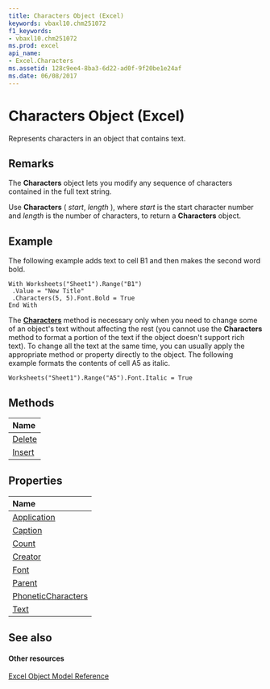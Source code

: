 ```yaml
---
title: Characters Object (Excel)
keywords: vbaxl10.chm251072
f1_keywords:
- vbaxl10.chm251072
ms.prod: excel
api_name:
- Excel.Characters
ms.assetid: 128c9ee4-8ba3-6d22-ad0f-9f20be1e24af
ms.date: 06/08/2017
---
```



# Characters Object (Excel)

Represents characters in an object that contains text. 


## Remarks

The  **Characters** object lets you modify any sequence of characters contained in the full text string.

Use  **Characters** ( _start_, _length_ ), where _start_ is the start character number and _length_ is the number of characters, to return a **Characters** object.


## Example

The following example adds text to cell B1 and then makes the second word bold.


```
With Worksheets("Sheet1").Range("B1") 
 .Value = "New Title" 
 .Characters(5, 5).Font.Bold = True 
End With
```

The  **[Characters](Excel.Range.Characters.md)** method is necessary only when you need to change some of an object's text without affecting the rest (you cannot use the **Characters** method to format a portion of the text if the object doesn't support rich text). To change all the text at the same time, you can usually apply the appropriate method or property directly to the object. The following example formats the contents of cell A5 as italic.




```
Worksheets("Sheet1").Range("A5").Font.Italic = True
```


## Methods



|**Name**|
|:-----|
|[Delete](Excel.Characters.Delete.md)|
|[Insert](Excel.Characters.Insert.md)|

## Properties



|**Name**|
|:-----|
|[Application](Excel.Characters.Application.md)|
|[Caption](Excel.Characters.Caption.md)|
|[Count](Excel.Characters.Count.md)|
|[Creator](Excel.Characters.Creator.md)|
|[Font](Excel.Characters.Font.md)|
|[Parent](Excel.Characters.Parent.md)|
|[PhoneticCharacters](Excel.Characters.PhoneticCharacters.md)|
|[Text](Excel.Characters.Text.md)|

## See also


#### Other resources


[Excel Object Model Reference](http://msdn.microsoft.com/library/11ea8598-8a20-92d5-f98b-0da04263bf2c%28Office.15%29.aspx)
